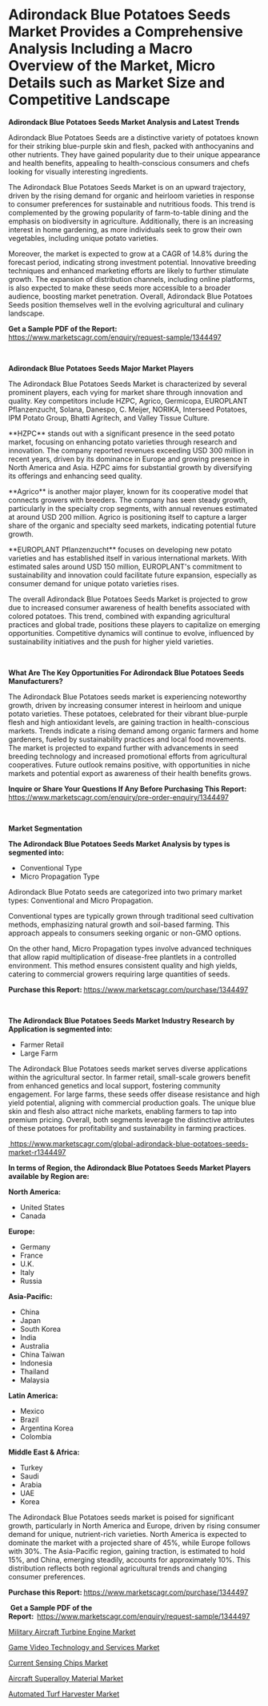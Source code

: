 <p><h1>Adirondack Blue Potatoes Seeds Market Provides a Comprehensive Analysis Including a Macro Overview of the Market, Micro Details such as Market Size and Competitive Landscape</h1></p><p><strong>Adirondack Blue Potatoes Seeds Market Analysis and Latest Trends</strong></p>
<p><p>Adirondack Blue Potatoes Seeds are a distinctive variety of potatoes known for their striking blue-purple skin and flesh, packed with anthocyanins and other nutrients. They have gained popularity due to their unique appearance and health benefits, appealing to health-conscious consumers and chefs looking for visually interesting ingredients.</p><p>The Adirondack Blue Potatoes Seeds Market is on an upward trajectory, driven by the rising demand for organic and heirloom varieties in response to consumer preferences for sustainable and nutritious foods. This trend is complemented by the growing popularity of farm-to-table dining and the emphasis on biodiversity in agriculture. Additionally, there is an increasing interest in home gardening, as more individuals seek to grow their own vegetables, including unique potato varieties.</p><p>Moreover, the market is expected to grow at a CAGR of 14.8% during the forecast period, indicating strong investment potential. Innovative breeding techniques and enhanced marketing efforts are likely to further stimulate growth. The expansion of distribution channels, including online platforms, is also expected to make these seeds more accessible to a broader audience, boosting market penetration. Overall, Adirondack Blue Potatoes Seeds position themselves well in the evolving agricultural and culinary landscape.</p></p>
<p><strong>Get a Sample PDF of the Report:&nbsp;</strong> <a href="https://www.marketscagr.com/enquiry/request-sample/1344497?utm_campaign=1868&utm_medium=2&utm_source=Github&utm_content=ia&utm_term=24032025&utm_id=adirondack-blue-potatoes-seeds">https://www.marketscagr.com/enquiry/request-sample/1344497</a></p>
<p>&nbsp;</p>
<p><strong>Adirondack Blue Potatoes Seeds Major Market Players</strong></p>
<p><p>The Adirondack Blue Potatoes Seeds Market is characterized by several prominent players, each vying for market share through innovation and quality. Key competitors include HZPC, Agrico, Germicopa, EUROPLANT Pflanzenzucht, Solana, Danespo, C. Meijer, NORIKA, Interseed Potatoes, IPM Potato Group, Bhatti Agritech, and Valley Tissue Culture.</p><p>**HZPC** stands out with a significant presence in the seed potato market, focusing on enhancing potato varieties through research and innovation. The company reported revenues exceeding USD 300 million in recent years, driven by its dominance in Europe and growing presence in North America and Asia. HZPC aims for substantial growth by diversifying its offerings and enhancing seed quality.</p><p>**Agrico** is another major player, known for its cooperative model that connects growers with breeders. The company has seen steady growth, particularly in the specialty crop segments, with annual revenues estimated at around USD 200 million. Agrico is positioning itself to capture a larger share of the organic and specialty seed markets, indicating potential future growth.</p><p>**EUROPLANT Pflanzenzucht** focuses on developing new potato varieties and has established itself in various international markets. With estimated sales around USD 150 million, EUROPLANT's commitment to sustainability and innovation could facilitate future expansion, especially as consumer demand for unique potato varieties rises.</p><p>The overall Adirondack Blue Potatoes Seeds Market is projected to grow due to increased consumer awareness of health benefits associated with colored potatoes. This trend, combined with expanding agricultural practices and global trade, positions these players to capitalize on emerging opportunities. Competitive dynamics will continue to evolve, influenced by sustainability initiatives and the push for higher yield varieties.</p></p>
<p>&nbsp;</p>
<p><strong>What Are The Key Opportunities For Adirondack Blue Potatoes Seeds Manufacturers?</strong></p>
<p><p>The Adirondack Blue Potatoes seeds market is experiencing noteworthy growth, driven by increasing consumer interest in heirloom and unique potato varieties. These potatoes, celebrated for their vibrant blue-purple flesh and high antioxidant levels, are gaining traction in health-conscious markets. Trends indicate a rising demand among organic farmers and home gardeners, fueled by sustainability practices and local food movements. The market is projected to expand further with advancements in seed breeding technology and increased promotional efforts from agricultural cooperatives. Future outlook remains positive, with opportunities in niche markets and potential export as awareness of their health benefits grows.</p></p>
<p><strong>Inquire or Share Your Questions If Any Before Purchasing This Report:</strong> <a href="https://www.marketscagr.com/enquiry/pre-order-enquiry/1344497?utm_campaign=1868&utm_medium=2&utm_source=Github&utm_content=ia&utm_term=24032025&utm_id=adirondack-blue-potatoes-seeds">https://www.marketscagr.com/enquiry/pre-order-enquiry/1344497</a></p>
<p>&nbsp;</p>
<p><strong>Market Segmentation</strong></p>
<p><strong>The Adirondack Blue Potatoes Seeds Market Analysis by types is segmented into:</strong></p>
<p><ul><li>Conventional Type</li><li>Micro Propagation Type</li></ul></p>
<p><p>Adirondack Blue Potato seeds are categorized into two primary market types: Conventional and Micro Propagation. </p><p>Conventional types are typically grown through traditional seed cultivation methods, emphasizing natural growth and soil-based farming. This approach appeals to consumers seeking organic or non-GMO options. </p><p>On the other hand, Micro Propagation types involve advanced techniques that allow rapid multiplication of disease-free plantlets in a controlled environment. This method ensures consistent quality and high yields, catering to commercial growers requiring large quantities of seeds.</p></p>
<p><strong>Purchase this Report:&nbsp;</strong><a href="https://www.marketscagr.com/purchase/1344497?utm_campaign=1868&utm_medium=2&utm_source=Github&utm_content=ia&utm_term=24032025&utm_id=adirondack-blue-potatoes-seeds">https://www.marketscagr.com/purchase/1344497</a></p>
<p>&nbsp;</p>
<p><strong>The Adirondack Blue Potatoes Seeds Market Industry Research by Application is segmented into:</strong></p>
<p><ul><li>Farmer Retail</li><li>Large Farm</li></ul></p>
<p><p>The Adirondack Blue Potatoes seeds market serves diverse applications within the agricultural sector. In farmer retail, small-scale growers benefit from enhanced genetics and local support, fostering community engagement. For large farms, these seeds offer disease resistance and high yield potential, aligning with commercial production goals. The unique blue skin and flesh also attract niche markets, enabling farmers to tap into premium pricing. Overall, both segments leverage the distinctive attributes of these potatoes for profitability and sustainability in farming practices.</p></p>
<p><a href="https://www.marketscagr.com/global-adirondack-blue-potatoes-seeds-market-r1344497?utm_campaign=1868&utm_medium=2&utm_source=Github&utm_content=ia&utm_term=24032025&utm_id=adirondack-blue-potatoes-seeds">&nbsp;https://www.marketscagr.com/global-adirondack-blue-potatoes-seeds-market-r1344497</a></p>
<p><strong>In terms of Region, the Adirondack Blue Potatoes Seeds Market Players available by Region are:</strong></p>
<p>
    <p> <strong> North America: </strong>
        <ul>
            <li>United States</li>
            <li>Canada</li>
        </ul>
        </p> 
    <p> <strong> Europe: </strong>
        <ul>
            <li>Germany</li>
            <li>France</li>
            <li>U.K.</li>
            <li>Italy</li>
            <li>Russia</li>
        </ul>
        </p> 
    <p> <strong> Asia-Pacific: </strong>
        <ul>
            <li>China</li>
            <li>Japan</li>
            <li>South Korea</li>
            <li>India</li>
            <li>Australia</li>
            <li>China Taiwan</li>
            <li>Indonesia</li>
            <li>Thailand</li>
            <li>Malaysia</li>
        </ul>
        </p> 
    <p> <strong> Latin America: </strong>
        <ul>
            <li>Mexico</li>
            <li>Brazil</li>
            <li>Argentina Korea</li>
            <li>Colombia</li>
        </ul>
        </p> 
    <p> <strong> Middle East & Africa: </strong>
        <ul>
            <li>Turkey</li>
            <li>Saudi</li>
            <li>Arabia</li>
            <li>UAE</li>
            <li>Korea</li>
        </ul>
    </p>
    </p>
<p><p>The Adirondack Blue Potatoes seeds market is poised for significant growth, particularly in North America and Europe, driven by rising consumer demand for unique, nutrient-rich varieties. North America is expected to dominate the market with a projected share of 45%, while Europe follows with 30%. The Asia-Pacific region, gaining traction, is estimated to hold 15%, and China, emerging steadily, accounts for approximately 10%. This distribution reflects both regional agricultural trends and changing consumer preferences.</p></p>
<p><strong>Purchase this Report: </strong><a href="https://www.marketscagr.com/purchase/1344497?utm_campaign=1868&utm_medium=2&utm_source=Github&utm_content=ia&utm_term=24032025&utm_id=adirondack-blue-potatoes-seeds">https://www.marketscagr.com/purchase/1344497</a></p>
<p>&nbsp;<strong>Get a Sample PDF of the Report:&nbsp;&nbsp;</strong><a href="https://www.marketscagr.com/enquiry/request-sample/1344497?utm_campaign=1868&utm_medium=2&utm_source=Github&utm_content=ia&utm_term=24032025&utm_id=adirondack-blue-potatoes-seeds">https://www.marketscagr.com/enquiry/request-sample/1344497</a></p>
<p><strong></strong></p>
<p><p><a href="https://github.com/suebabuhai/Market-Research-Report-List-1/blob/main/military-aircraft-turbine-engine-market.md?utm_campaign=1868&utm_medium=2&utm_source=Github&utm_content=ia&utm_term=24032025&utm_id=adirondack-blue-potatoes-seeds">Military Aircraft Turbine Engine Market</a></p><p><a href="https://github.com/papnider/Market-Research-Report-List-1/blob/main/game-video-technology-and-services-market.md?utm_campaign=1868&utm_medium=2&utm_source=Github&utm_content=ia&utm_term=24032025&utm_id=adirondack-blue-potatoes-seeds">Game Video Technology and Services Market</a></p><p><a href="https://github.com/foustzelmsdv/Market-Research-Report-List-1/blob/main/current-sensing-chips-market.md?utm_campaign=1868&utm_medium=2&utm_source=Github&utm_content=ia&utm_term=24032025&utm_id=adirondack-blue-potatoes-seeds">Current Sensing Chips Market</a></p><p><a href="https://github.com/dagnewopus/Market-Research-Report-List-1/blob/main/aircraft-superalloy-material-market.md?utm_campaign=1868&utm_medium=2&utm_source=Github&utm_content=ia&utm_term=24032025&utm_id=adirondack-blue-potatoes-seeds">Aircraft Superalloy Material Market</a></p><p><a href="https://github.com/nyanikumchu/Market-Research-Report-List-1/blob/main/automated-turf-harvester-market.md?utm_campaign=1868&utm_medium=2&utm_source=Github&utm_content=ia&utm_term=24032025&utm_id=adirondack-blue-potatoes-seeds">Automated Turf Harvester Market</a></p></p>